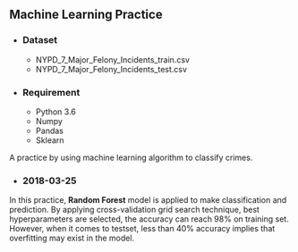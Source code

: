 ## Machine Learning Practice

- ### Dataset
  - NYPD_7_Major_Felony_Incidents_train.csv 
  - NYPD_7_Major_Felony_Incidents_test.csv

- ### Requirement
  - Python 3.6
  - Numpy
  - Pandas
  - Sklearn

A practice by using machine learning algorithm to classify crimes. 

- ### 2018-03-25
In this practice, __Random Forest__ model is applied to make classification and prediction. By applying cross-validation grid search technique, best hyperparameters are selected, the accuracy can reach 98% on training set. However, when it comes to testset,  less than 40% accuracy implies that overfitting may exist in the model. 
